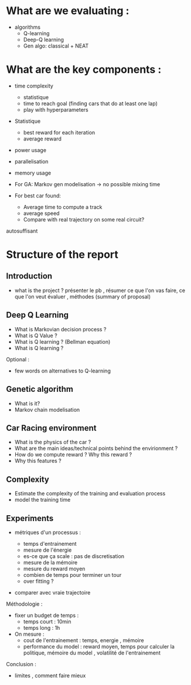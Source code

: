 # What are we evaluating : 
- algorithms 
    - Q-learning
    - Deep-Q learning
    - Gen algo: classical + NEAT

# What are the key components :
- time complexity
    - statistique
    - time to reach goal (finding cars that do at least one lap)
    - play with hyperparameters
- Statistique
    - best reward for each iteration
    - average reward
- power usage 
- parallelisation 
- memory usage
- For GA: Markov gen modelisation -> no possible mixing time

- For best car found:
    - Average time to compute a track
    - average speed
    - Compare with real trajectory on some real circuit?


autosuffisant 


# Structure of the report 

## Introduction 
- what is the project ?
présenter le pb , résumer ce que l'on vas faire, ce que l'on veut évaluer , méthodes (summary of proposal)

## Deep Q Learning 
- What is Markovian decision process ?
- What is Q Value ? 
- What is Q learning ? (Bellman equation) 
- What is Q learning ?

Optional :
- few words on alternatives to Q-learning

## Genetic algorithm
- What is it?
- Markov chain modelisation

## Car Racing environment 
- What is the physics of the car ?
- What are the main ideas/technical points behind the envirionment ?
- How do we compute reward ? Why this reward ?
- Why this features ?

## Complexity
- Estimate the complexity of the training and evaluation process
- model the training time 

## Experiments

- métriques d'un processus :
    - temps d'entrainement 
    - mesure de l'énergie 
    - es-ce que ça scale : pas de discretisation
    - mesure de la mémoire 
    - mesure du reward moyen
    - combien de temps pour terminer un tour 
    - over fitting ?

- comparer avec vraie trajectoire 

Méthodologie :
- fixer un budget de temps :
    - temps court : 10min
    - temps long : 1h
- On mesure : 
    - cout de l'entrainement : temps, energie , mémoire
    - performance du model : reward moyen, temps pour calculer la politique, mémoire du model , volatilité de l'entrainement



Conclusion :
- limites , comment faire mieux 

